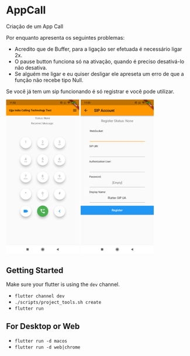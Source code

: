 # AppCall

Criação de um App Call

Por enquanto apresenta os seguintes problemas:
 - Acredito que de Buffer, para a ligação ser efetuada é necessário ligar 2x.
 - O pause button funciona só na ativação, quando é preciso desativá-lo não desativa.
 - Se alguém me ligar e eu quiser desligar ele apreseta um erro de que a função não recebe tipo Null.

 Se você já tem um sip funcionando é só registrar e você pode utilizar.
<div>
 <img src="images/shot1.png" width=200 alt="Tela1">
 <img src="images/shot2.png" width=200 alt="Tela2">
</div>


## Getting Started

Make sure your flutter is using the `dev` channel.

- `flutter channel dev`
- `./scripts/project_tools.sh create`
- `flutter run`

## For Desktop or Web
- `flutter run -d macos`
- `flutter run -d web|chrome`
